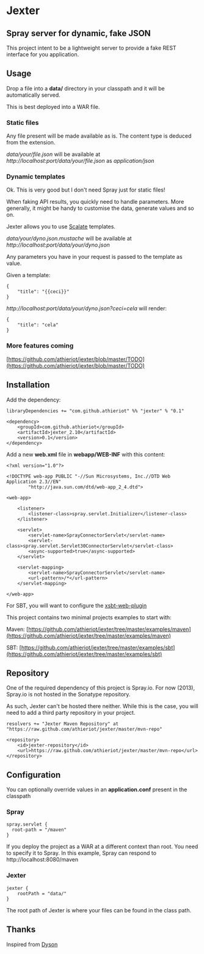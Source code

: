 # Jexter

## Spray server for dynamic, fake JSON 

This project intent to be a lightweight server to provide a fake REST interface for you application.

## Usage

Drop a file into a __data/__ directory in your classpath and it will be automatically served.

This is best deployed into a WAR file.

### Static files

Any file present will be made available as is.
The content type is deduced from the extension.

_data/your/file.json_ will be available at _http://localhost:port/data/your/file.json_ as _application/json_

### Dynamic templates

Ok. This is very good but I don't need Spray just for static files!

When faking API results, you quickly need to handle parameters.
More generally, it might be handy to customise the data, generate values and so on.

Jexter allows you to use [Scalate](http://scalate.fusesource.org/) templates.

_data/your/dyno.json.mustache_ will be available at _http://localhost:port/data/your/dyno.json_

Any parameters you have in your request is passed to the template as value.

Given a template:

```
{
    "title": "{{ceci}}"
}
```

_http://localhost:port/data/your/dyno.json?ceci=cela_ will render:

```
{
    "title": "cela"
}
```

### More features coming

[https://github.com/athieriot/jexter/blob/master/TODO](https://github.com/athieriot/jexter/blob/master/TODO)

## Installation

Add the dependency:

``` sbt:
libraryDependencies += "com.github.athieriot" %% "jexter" % "0.1"
```

``` maven:
<dependency>
    <groupId>com.github.athieriot</groupId>
    <artifactId>jexter_2.10</artifactId>
    <version>0.1</version>
</dependency>
```

Add a new __web.xml__ file in __webapp/WEB-INF__ with this content:

```
<?xml version="1.0"?>

<!DOCTYPE web-app PUBLIC "-//Sun Microsystems, Inc.//DTD Web Application 2.3//EN"
        "http://java.sun.com/dtd/web-app_2_4.dtd">

<web-app>

    <listener>
        <listener-class>spray.servlet.Initializer</listener-class>
    </listener>

    <servlet>
        <servlet-name>SprayConnectorServlet</servlet-name>
        <servlet-class>spray.servlet.Servlet30ConnectorServlet</servlet-class>
        <async-supported>true</async-supported>
    </servlet>

    <servlet-mapping>
        <servlet-name>SprayConnectorServlet</servlet-name>
        <url-pattern>/*</url-pattern>
    </servlet-mapping>

</web-app>
```

For SBT, you will want to configure the [xsbt-web-plugin](https://github.com/JamesEarlDouglas/xsbt-web-plugin)

This project contains two minimal projects examples to start with:

Maven: [https://github.com/athieriot/jexter/tree/master/examples/maven](https://github.com/athieriot/jexter/tree/master/examples/maven)

SBT: [https://github.com/athieriot/jexter/tree/master/examples/sbt](https://github.com/athieriot/jexter/tree/master/examples/sbt)

## Repository

One of the required dependency of this project is Spray.io.
For now (2013), Spray.io is not hosted in the Sonatype repository.

As such, Jexter can't be hosted there neither.
While this is the case, you will need to add a third party repository in your project.

``` sbt:
resolvers += "Jexter Maven Repository" at "https://raw.github.com/athieriot/jexter/master/mvn-repo"
```

``` maven:
<repository>
    <id>jexter-repository</id>
    <url>https://raw.github.com/athieriot/jexter/master/mvn-repo</url>
</repository>
```

## Configuration

You can optionally override values in an __application.conf__ present in the classpath

### Spray

```
spray.servlet {
  root-path = "/maven"
}

```

If you deploy the project as a WAR at a different context than root.
You need to specify it to Spray.
In this example, Spray can respond to http://localhost:8080/maven

### Jexter

```
jexter {
    rootPath = "data/"
}
```

The root path of Jexter is where your files can be found in the class path.

## Thanks

Inspired from [Dyson](https://github.com/webpro/dyson)
